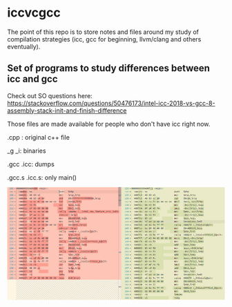 # iccvcgcc
The point of this repo is to store notes and files around my study of compilation strategies (icc, gcc for beginning, llvm/clang and others eventually).
## Set of programs to study differences between icc and gcc
Check out SO questions here: https://stackoverflow.com/questions/50476173/intel-icc-2018-vs-gcc-8-assembly-stack-init-and-finish-difference

Those files are made available for people who don't have icc right now.

.cpp : original c++ file

\_g \_i: binaries

.gcc .icc: dumps

.gcc.s .icc.s: only main()

![diff](gcc-icc_td2d.jpg "diff on main")
